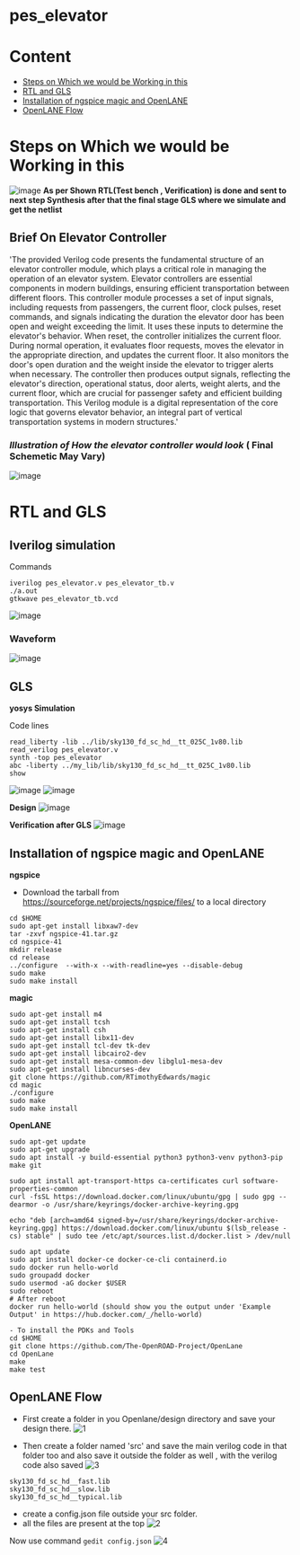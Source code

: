 # pes_elevator 
# Content
- [Steps on Which we would be Working in this ](#Steps-on-Which-we-would-be-Working-in-this )
- [RTL and GLS](#RTL-and-GLS)
- [Installation of ngspice magic and OpenLANE](#installation-of-ngspice-magic-and-openlane)
- [OpenLANE Flow](#openlane-flow)
# Steps on Which we would be Working in this 
![image](https://github.com/dsingla54/pes_elevator/assets/139515749/07cf0d73-6197-4580-9718-92785e2342c4)
**As per Shown RTL(Test bench , Verification) is done and sent to next step Synthesis after that the final stage GLS where we simulate and get the netlist**

## Brief On Elevator Controller
'The provided Verilog code presents the fundamental structure of an elevator controller module, which plays a critical role in managing the operation of an elevator system. Elevator controllers are essential components in modern buildings, ensuring efficient transportation between different floors. This controller module processes a set of input signals, including requests from passengers, the current floor, clock pulses, reset commands, and signals indicating the duration the elevator door has been open and weight exceeding the limit. It uses these inputs to determine the elevator's behavior. When reset, the controller initializes the current floor. During normal operation, it evaluates floor requests, moves the elevator in the appropriate direction, and updates the current floor. It also monitors the door's open duration and the weight inside the elevator to trigger alerts when necessary. The controller then produces output signals, reflecting the elevator's direction, operational status, door alerts, weight alerts, and the current floor, which are crucial for passenger safety and efficient building transportation. This Verilog module is a digital representation of the core logic that governs elevator behavior, an integral part of vertical transportation systems in modern structures.'

### *Illustration of How the elevator controller would look* ( Final Schemetic May Vary)
![image](https://github.com/dsingla54/pes_elevator/assets/139515749/2b725fa9-34af-45f1-a052-152039b44381)

# RTL and GLS
## Iverilog simulation
Commands
```
iverilog pes_elevator.v pes_elevator_tb.v
./a.out
gtkwave pes_elevator_tb.vcd
```
![image](https://github.com/dsingla54/pes_elc/assets/139515749/39c38a04-0ae2-4acf-ae4e-51c4c7b4fbb0)

### Waveform
![image](https://github.com/dsingla54/pes_elc/assets/139515749/1e7d09e8-1033-4dc5-8c54-9c0d84a879d4)

## GLS 

**yosys Simulation**


Code lines

```
read_liberty -lib ../lib/sky130_fd_sc_hd__tt_025C_1v80.lib
read_verilog pes_elevator.v
synth -top pes_elevator
abc -liberty ../my_lib/lib/sky130_fd_sc_hd__tt_025C_1v80.lib
show
```
![image](https://github.com/dsingla54/pes_elc/assets/139515749/509c4b20-52db-4618-be1c-e86873d823aa)
![image](https://github.com/dsingla54/pes_elc/assets/139515749/78f26c85-4d93-408e-966a-53c6d9ce2733)

**Design**
![image](https://github.com/dsingla54/pes_elc/assets/139515749/baf3f673-734d-4ff5-b7b4-483224c493d7)

**Verification after GLS**
![image](https://github.com/dsingla54/pes_elc/assets/139515749/1e7d09e8-1033-4dc5-8c54-9c0d84a879d4)

## Installation of ngspice magic and OpenLANE

**ngspice**
- Download the tarball from https://sourceforge.net/projects/ngspice/files/ to a local directory
```
cd $HOME
sudo apt-get install libxaw7-dev
tar -zxvf ngspice-41.tar.gz
cd ngspice-41
mkdir release
cd release
../configure  --with-x --with-readline=yes --disable-debug
sudo make
sudo make install
```

**magic**
```
sudo apt-get install m4
sudo apt-get install tcsh
sudo apt-get install csh
sudo apt-get install libx11-dev
sudo apt-get install tcl-dev tk-dev
sudo apt-get install libcairo2-dev
sudo apt-get install mesa-common-dev libglu1-mesa-dev
sudo apt-get install libncurses-dev
git clone https://github.com/RTimothyEdwards/magic
cd magic
./configure
sudo make
sudo make install
```

**OpenLANE**
```
sudo apt-get update
sudo apt-get upgrade
sudo apt install -y build-essential python3 python3-venv python3-pip make git

sudo apt install apt-transport-https ca-certificates curl software-properties-common
curl -fsSL https://download.docker.com/linux/ubuntu/gpg | sudo gpg --dearmor -o /usr/share/keyrings/docker-archive-keyring.gpg

echo "deb [arch=amd64 signed-by=/usr/share/keyrings/docker-archive-keyring.gpg] https://download.docker.com/linux/ubuntu $(lsb_release -cs) stable" | sudo tee /etc/apt/sources.list.d/docker.list > /dev/null

sudo apt update
sudo apt install docker-ce docker-ce-cli containerd.io
sudo docker run hello-world
sudo groupadd docker
sudo usermod -aG docker $USER
sudo reboot 
# After reboot
docker run hello-world (should show you the output under 'Example Output' in https://hub.docker.com/_/hello-world)

- To install the PDKs and Tools
cd $HOME
git clone https://github.com/The-OpenROAD-Project/OpenLane
cd OpenLane
make
make test
```
## OpenLANE Flow
- First create a folder in you Openlane/design directory and save your design there.
![1](https://github.com/dsingla54/pes_elevator/assets/139515749/f62398b0-2b68-444b-b340-281ff12d48c7)


- Then create a folder named 'src' and save the main verilog code in that folder too and also save it outside the folder as well , with the verilog code also saved
 ![3](https://github.com/dsingla54/pes_elevator/assets/139515749/c8d2b83b-b078-41fb-bd6d-88a6b573d275)

```
sky130_fd_sc_hd__fast.lib
sky130_fd_sc_hd__slow.lib
sky130_fd_sc_hd__typical.lib
```
- create a config.json file outside your src folder.
- all the files are present at the top
![2](https://github.com/dsingla54/pes_elevator/assets/139515749/195c1e73-4765-46e6-917e-5cf2cb3f4552)

Now use command
``` gedit config.json ```
![4](https://github.com/dsingla54/pes_elevator/assets/139515749/82f1833b-23d8-465e-8ca8-33b4fc29ca8e)

